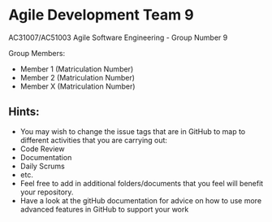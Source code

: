 # Agile Development Team 9
AC31007/AC51003 Agile Software Engineering - Group Number 9

Group Members:
- Member 1 (Matriculation Number)
- Member 2 (Matriculation Number)
- Member X (Matriculation Number)

## Hints:
- You may wish to change the issue tags that are in GitHub to map to different activities that you are carrying out:
 - Code Review
 - Documentation
 - Daily Scrums
 - etc.
- Feel free to add in additional folders/documents that you feel will benefit your repository.
- Have a look at the gitHub documentation for advice on how to use more advanced features in GitHub to support your work
